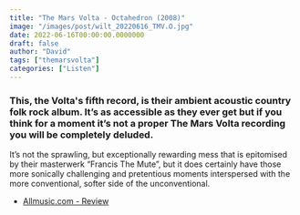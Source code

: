 ```yaml
---
title: "The Mars Volta - Octahedron (2008)"
image: "/images/post/wilt_20220616_TMV.O.jpg"
date: 2022-06-16T00:00:00.0000000
draft: false
author: "David"
tags: ["themarsvolta"]
categories: ["Listen"]
---
```

### This, the Volta's fifth record, is their ambient acoustic country folk rock album. It’s as accessible as they ever get but if you think for a moment it’s not a proper The Mars Volta recording you will be completely deluded. 

 It’s not the sprawling, but exceptionally rewarding mess that is epitomised by their masterwerk “Francis The Mute”, but it does certainly have those more sonically challenging and pretentious moments interspersed with the more conventional, softer side of the unconventional. 

-  [Allmusic.com - Review](https://www.allmusic.com/album/octahedron-mw0000819794)